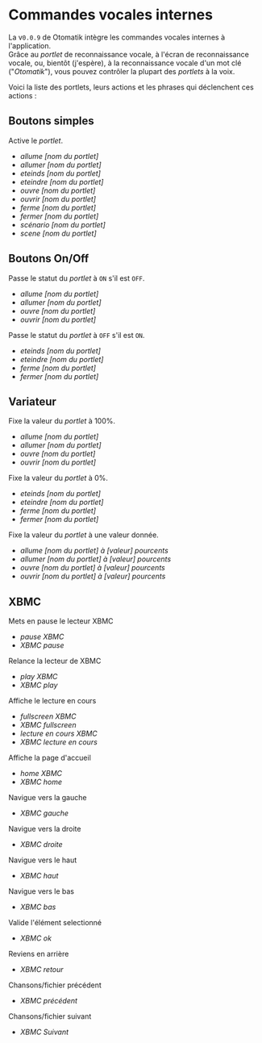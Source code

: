 # Commandes vocales internes

La v`0.0.9` de Otomatik intègre les commandes vocales internes à l'application.  
Grâce au *portlet* de reconnaissance vocale, à l'écran de reconnaissance vocale, ou, bientôt (j'espère), à la reconnaissance vocale d'un mot clé ("*Otomatik*"), vous pouvez contrôler la plupart des *portlets* à la voix.

Voici la liste des portlets, leurs actions et les phrases qui déclenchent ces actions : 

## Boutons simples

Active le *portlet*.

* *allume [nom du portlet]*
* *allumer [nom du portlet]*
* *eteinds [nom du portlet]*
* *eteindre [nom du portlet]*
* *ouvre [nom du portlet]*
* *ouvrir [nom du portlet]*
* *ferme [nom du portlet]*
* *fermer [nom du portlet]*
* *scénario [nom du portlet]*
* *scene [nom du portlet]*

## Boutons On/Off

Passe le statut du *portlet* à `ON` s'il est `OFF`.

* *allume [nom du portlet]*
* *allumer [nom du portlet]*
* *ouvre [nom du portlet]*
* *ouvrir [nom du portlet]*

Passe le statut du *portlet* à `OFF` s'il est `ON`.

* *eteinds [nom du portlet]*
* *eteindre [nom du portlet]*
* *ferme [nom du portlet]*
* *fermer [nom du portlet]*

## Variateur

Fixe la valeur du *portlet* à 100%.

* *allume [nom du portlet]*
* *allumer [nom du portlet]*
* *ouvre [nom du portlet]*
* *ouvrir [nom du portlet]*

Fixe la valeur du *portlet* à 0%.

* *eteinds [nom du portlet]*
* *eteindre [nom du portlet]*
* *ferme [nom du portlet]*
* *fermer [nom du portlet]*

Fixe la valeur du *portlet* à une valeur donnée.

* *allume [nom du portlet] à [valeur] pourcents*
* *allumer [nom du portlet] à [valeur] pourcents*
* *ouvre [nom du portlet] à [valeur] pourcents*
* *ouvrir [nom du portlet] à [valeur] pourcents*

## XBMC 
Mets en pause le lecteur XBMC
* *pause XBMC*
* *XBMC pause*

Relance la lecteur de XBMC
* *play XBMC*
* *XBMC play*

Affiche le lecture en cours
* *fullscreen XBMC*
* *XBMC fullscreen*
* *lecture en cours XBMC*
* *XBMC lecture en cours*

Affiche la page d'accueil
* *home XBMC*
* *XBMC home*

Navigue vers la gauche
* *XBMC gauche*

Navigue vers la droite
* *XBMC droite*

Navigue vers le haut
* *XBMC haut*

Navigue vers le bas
* *XBMC bas*

Valide l'élément selectionné
* *XBMC ok*

Reviens en arrière
* *XBMC retour*

Chansons/fichier précédent
* *XBMC précédent*

Chansons/fichier suivant
* *XBMC Suivant*
